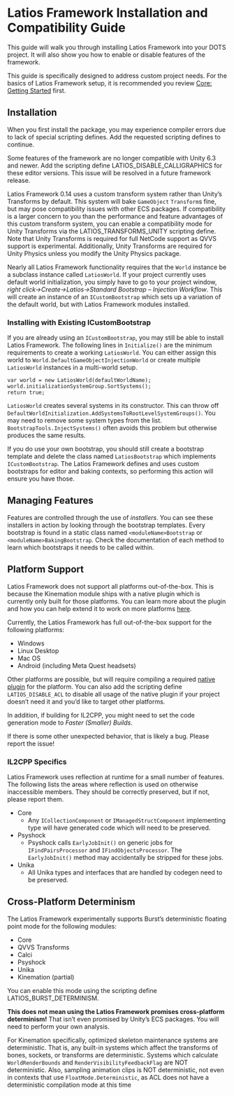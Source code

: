 # Latios Framework Installation and Compatibility Guide

This guide will walk you through installing Latios Framework into your DOTS
project. It will also show you how to enable or disable features of the
framework.

This guide is specifically designed to address custom project needs. For the
basics of Latios Framework setup, it is recommended you review [Core: Getting
Started](Core/Getting%20Started.md) first.

## Installation

When you first install the package, you may experience compiler errors due to
lack of special scripting defines. Add the requested scripting defines to
continue.

Some features of the framework are no longer compatible with Unity 6.3 and
newer. Add the scripting define LATIOS_DISABLE_CALLIGRAPHICS for these editor
versions. This issue will be resolved in a future framework release.

Latios Framework 0.14 uses a custom transform system rather than Unity’s
Transforms by default. This system will bake `GameObject` `Transform`s fine, but
may pose compatibility issues with other ECS packages. If compatibility is a
larger concern to you than the performance and feature advantages of this custom
transform system, you can enable a compatibility mode for Unity Transforms via
the LATIOS_TRANSFORMS_UNITY scripting define. Note that Unity Transforms is
required for full NetCode support as QVVS support is experimental. Additionally,
Unity Transforms are required for Unity Physics unless you modify the Unity
Physics package.

Nearly all Latios Framework functionality requires that the `World` instance be
a subclass instance called `LatiosWorld`. If your project currently uses default
world initialization, you simply have to go to your project window, *right
click-\>Create-\>Latios-\>Standard Bootstrap – Injection Workflow*. This will
create an instance of an `ICustomBootstrap` which sets up a variation of the
default world, but with Latios Framework modules installed.

### Installing with Existing ICustomBootstrap

If you are already using an `ICustomBootstrap`, you may still be able to install
Latios Framework. The following lines in `Initialize()` are the minimum
requirements to create a working `LatiosWorld`. You can either assign this world
to `World.DefaultGameObjectInjectionWorld` or create multiple `LatiosWorld`
instances in a multi-world setup.

```charp
var world = new LatiosWorld(defaultWorldName);
world.initializationSystemGroup.SortSystems();
return true;
```

`LatiosWorld` creates several systems in its constructor. This can throw off
`DefaultWorldInitialization.AddSystemsToRootLevelSystemGroups()`. You may need
to remove some system types from the list. `BootstrapTools.InjectSystems()`
often avoids this problem but otherwise produces the same results.

If you do use your own bootstrap, you should still create a bootstrap template
and delete the class named `LatiosBootstrap` which implements
`ICustomBootstrap`. The Latios Framework defines and uses custom bootstraps for
editor and baking contexts, so performing this action will ensure you have
those.

## Managing Features

Features are controlled through the use of *installers*. You can see these
installers in action by looking through the bootstrap templates. Every bootstrap
is found in a static class named `<moduleName>Bootstrap` or
`<moduleName>BakingBootstrap`. Check the documentation of each method to learn
which bootstraps it needs to be called within.

## Platform Support

Latios Framework does not support all platforms out-of-the-box. This is because
the Kinemation module ships with a native plugin which is currently only built
for those platforms. You can learn more about the plugin and how you can help
extend it to work on more platforms
[here](https://github.com/Dreaming381/AclUnity).

Currently, the Latios Framework has full out-of-the-box support for the
following platforms:

-   Windows
-   Linux Desktop
-   Mac OS
-   Android (including Meta Quest headsets)

Other platforms are possible, but will require compiling a required [native
plugin](https://github.com/Dreaming381/AclUnity) for the platform. You can also
add the scripting define `LATIOS_DISABLE_ACL` to disable all usage of the native
plugin if your project doesn’t need it and you’d like to target other platforms.

In addition, if building for IL2CPP, you might need to set the code generation
mode to *Faster (Smaller) Builds*.

If there is some other unexpected behavior, that is likely a bug. Please report
the issue!

### IL2CPP Specifics

Latios Framework uses reflection at runtime for a small number of features. The
following lists the areas where reflection is used on otherwise inaccessible
members. They should be correctly preserved, but if not, please report them.

-   Core
    -   Any `ICollectionComponent` or `IManagedStructComponent` implementing
        type will have generated code which will need to be preserved.
-   Psyshock
    -   Psyshock calls `EarlyJobInit()` on generic jobs for
        `IFindPairsProcessor` and `IFindObjectsProcessor`. The `EarlyJobInit()`
        method may accidentally be stripped for these jobs.
-   Unika
    -   All Unika types and interfaces that are handled by codegen need to be
        preserved.

## Cross-Platform Determinism

The Latios Framework experimentally supports Burst’s deterministic floating
point mode for the following modules:

-   Core
-   QVVS Transforms
-   Calci
-   Psyshock
-   Unika
-   Kinemation (partial)

You can enable this mode using the scripting define LATIOS_BURST_DETERMINISM.

**This does not mean using the Latios Framework promises cross-platform
determinism!** That isn’t even promised by Unity’s ECS packages. You will need
to perform your own analysis.

For Kinemation specifically, optimized skeleton maintenance systems are
deterministic. That is, any built-in systems which affect the transforms of
bones, sockets, or transforms are deterministic. Systems which calculate
`WorldRenderBounds` and `RenderVisibilityFeedbackFlag` are NOT deterministic.
Also, sampling animation clips is NOT deterministic, not even in contexts that
use `FloatMode.Deterministic`, as ACL does not have a deterministic compilation
mode at this time
